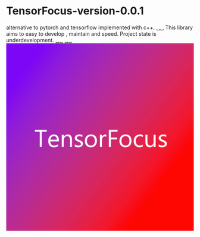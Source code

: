 # TensorFocus-version-0.0.1
alternative to pytorch and tensorflow implemented with c++. ␣␣ This library aims to easy to develop , maintain and speed. Project state is underdevelopment. ␣␣
␣␣
![](tensorfocusimg.png)
